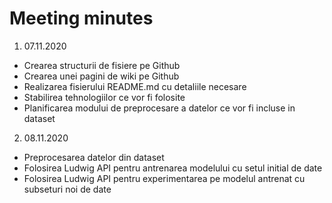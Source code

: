 # Meeting minutes

1. 07.11.2020
 * Crearea structurii de fisiere pe Github
 * Crearea unei pagini de wiki pe Github
 * Realizarea fisierului README.md cu detaliile necesare
 * Stabilirea tehnologiilor ce vor fi folosite
 * Planificarea modului de preprocesare a datelor ce vor fi incluse in dataset

2. 08.11.2020
 * Preprocesarea datelor din dataset
 * Folosirea Ludwig API pentru antrenarea modelului cu setul initial de date
 * Folosirea Ludwig API pentru experimentarea pe modelul antrenat cu subseturi noi de date